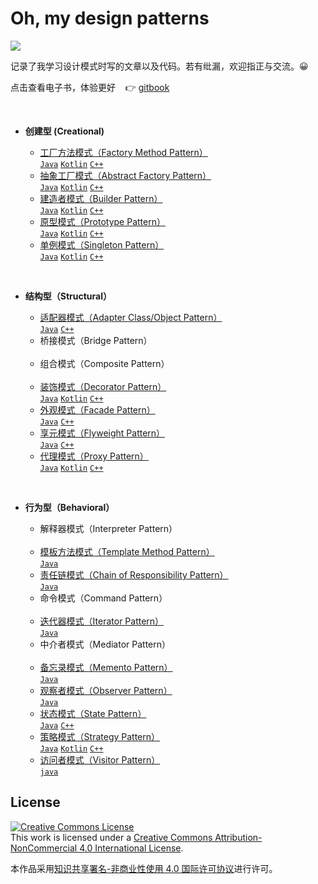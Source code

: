 # Oh, my design patterns 


[![](https://i.creativecommons.org/l/by-nc/4.0/80x15.png)](./LICENSE)

记录了我学习设计模式时写的文章以及代码。若有纰漏，欢迎指正与交流。😀

点击查看电子书，体验更好 &nbsp;&nbsp; 👉&nbsp;[gitbook](https://innofang.gitbook.io/oh-my-design-patterns/v/gitbook/)

<br/>
 
+ **创建型 (Creational)**

  -  [工厂方法模式（Factory Method Pattern）](./src/io/innofang/factory_method)   <br/>[`Java`](./src/io/innofang/factory_method/example/java)  [`Kotlin`](./src/io/innofang/factory_method/example/kotlin) [`C++`](./cpp/factory_method/main.cpp)
  -  [抽象工厂模式（Abstract Factory Pattern）](./src/io/innofang/abstract_factory) <br/>[`Java`](./src/io/innofang/abstract_factory/example/java)  [`Kotlin`](./src/io/innofang/abstract_factory/example/kotlin) [`C++`](./cpp/abstract_factory/main.cpp)
  -  [建造者模式（Builder Pattern）](./src/io/innofang/builder) <br/>[`Java`](./src/io/innofang/builder/example/java)  [`Kotlin`](./src/io/innofang/builder/example/kotlin) [`C++`](./cpp/builder/main.cpp)
  -  [原型模式（Prototype Pattern）](./src/io/innofang/prototype) <br/>[`Java`](./src/io/innofang/prototype/example/java)  [`Kotlin`](./src/io/innofang/prototype/example/kotlin) [`C++`](./cpp/prototype/main.cpp)
  -  [单例模式（Singleton Pattern）](./src/io/innofang/singleton) <br/>[`Java`](./src/io/innofang/singleton/example/java)  [`Kotlin`](./src/io/innofang/singleton/example/kotlin) [`C++`](./cpp/singleton/main.cpp)

<br/>

+ **结构型（Structural）**

  -  [适配器模式（Adapter Class/Object Pattern）](./src/io/innofang/adapter) <br/> [`Java`](./src/io/innofang/adapter/example) [`C++`](./cpp/adapter/main.cpp)
  -  桥接模式（Bridge Pattern）     <br/> &nbsp;
  -  组合模式（Composite Pattern）  <br/> &nbsp;
  -  [装饰模式（Decorator Pattern）](./src/io/innofang/decorator) <br/> [`Java`](./src/io/innofang/decorator/example/java)  [`Kotlin`](./src/io/innofang/decorator/example/kotlin) [`C++`](./cpp/decorator/main.cpp)
  -  [外观模式（Facade Pattern）](./src/io/innofang/facade) <br/> [`Java`](./src/io/innofang/facade/example) [`C++`](./cpp/facade/main.cpp)
  -  [享元模式（Flyweight Pattern）](./src/io/innofang/flyweight) <br/> [`Java`](./src/io/innofang/flyweight/example) [`C++`](./cpp/flyweight/main.cpp)
  -  [代理模式（Proxy Pattern）](./src/io/innofang/proxy) <br/> [`Java`](./src/io/innofang/proxy/example/java) [`Kotlin`](./src/io/innofang/proxy/example/kotlin) [`C++`](./cpp/proxy/main.cpp)

<br/>

+ **行为型（Behavioral）**
 
  -  解释器模式（Interpreter Pattern）  <br/>  &nbsp;
  -  [模板方法模式（Template Method Pattern）](./src/io/innofang/template_method)  <br/> [`Java`](./src/io/innofang/template_method/example)
  -  [责任链模式（Chain of Responsibility Pattern）](./src/io/innofang/chain_of_responsibility)  <br/> [`Java`](./src/io/innofang/chain_of_responsibility/example)
  -  命令模式（Command Pattern）  <br/> &nbsp;
  -  [迭代器模式（Iterator Pattern）](./src/io/innofang/iterator)  <br/> [`Java`](./src/io/innofang/iterator/example)
  -  中介者模式（Mediator Pattern）  <br/> &nbsp;
  -  [备忘录模式（Memento Pattern）](./src/io/innofang/memento)  <br/> [`Java`](./src/io/innofang/memento/example)
  -  [观察者模式（Observer Pattern）](./src/io/innofang/observer)  <br/> [`Java`](./src/io/innofang/observer/example)
  -  [状态模式（State Pattern）](./src/io/innofang/state)  <br/> [`Java`](./src/io/innofang/state/example) [`C++`](./cpp/state/main.cpp)
  -  [策略模式（Strategy Pattern）](./src/io/innofang/strategy)  <br/> [`Java`](./src/io/innofang/strategy/example/Java)  [`Kotlin`](./src/io/innofang/strategy/example/kotlin) [`C++`](./cpp/strategy/main.cpp)
  -  [访问者模式（Visitor Pattern）](./src/io/innofang/visitor)  <br/> [`java`](./src/io/innofang/visitor/example)
 
## License

<a rel="license" href="http://creativecommons.org/licenses/by-nc/4.0/"><img alt="Creative Commons License" style="border-width:0" src="https://i.creativecommons.org/l/by-nc/4.0/88x31.png" /></a><br />This work is licensed under a <a rel="license" href="http://creativecommons.org/licenses/by-nc/4.0/">Creative Commons Attribution-NonCommercial 4.0 International License</a>.

本作品采用<a rel="license" href="http://creativecommons.org/licenses/by-nc/4.0/">知识共享署名-非商业性使用 4.0 国际许可协议</a>进行许可。
 